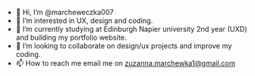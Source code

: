 - 👋 Hi, I’m @marcheweczka007
- 👀 I’m interested in UX, design and coding.
- 🌱 I’m currently studying at Edinburgh Napier university 2nd year (UXD) and building my portfolio website.
- 💞️ I’m looking to collaborate on design/ux projects and improve my coding.
- 📫 How to reach me email me on zuzanna.marchewka1@gmail.com

<!---
marcheweczka007/marcheweczka007 is a ✨ special ✨ repository because its `README.md` (this file) appears on your GitHub profile.
You can click the Preview link to take a look at your changes.
--->
